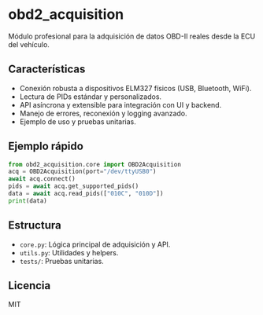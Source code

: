 # obd2_acquisition

Módulo profesional para la adquisición de datos OBD-II reales desde la ECU del vehículo.

## Características
- Conexión robusta a dispositivos ELM327 físicos (USB, Bluetooth, WiFi).
- Lectura de PIDs estándar y personalizados.
- API asíncrona y extensible para integración con UI y backend.
- Manejo de errores, reconexión y logging avanzado.
- Ejemplo de uso y pruebas unitarias.

## Ejemplo rápido
```python
from obd2_acquisition.core import OBD2Acquisition
acq = OBD2Acquisition(port="/dev/ttyUSB0")
await acq.connect()
pids = await acq.get_supported_pids()
data = await acq.read_pids(["010C", "010D"])
print(data)
```

## Estructura
- `core.py`: Lógica principal de adquisición y API.
- `utils.py`: Utilidades y helpers.
- `tests/`: Pruebas unitarias.

## Licencia
MIT

